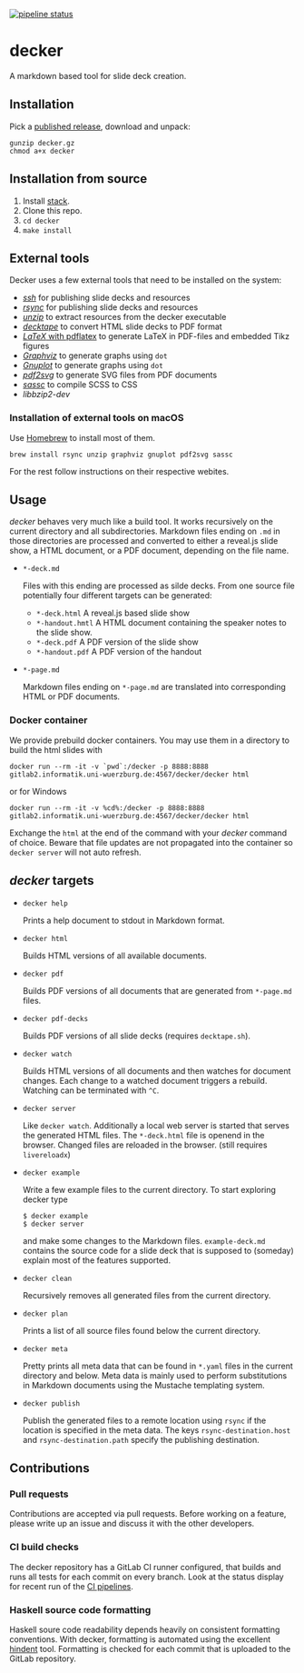 [![pipeline status](https://gitlab2.informatik.uni-wuerzburg.de/decker/decker/badges/master/pipeline.svg)](https://gitlab2.informatik.uni-wuerzburg.de/decker/decker/commits/master)

# decker

A markdown based tool for slide deck creation.

## Installation

Pick a [published release](), download and unpack:

``` {.sh}
gunzip decker.gz
chmod a+x decker
```

## Installation from source

1.  Install [stack](https://docs.haskellstack.org/en/stable/README/).
2.  Clone this repo.
3.  `cd decker`
4.  `make install`

## External tools

Decker uses a few external tools that need to be installed on the system:

-   [*ssh*](https://www.openssh.com) for publishing slide decks and resources
-   [*rsync*](http://formulae.brew.sh/repos/Homebrew/homebrew-core/formula/rsync)
    for publishing slide decks and resources
-   [*unzip*](http://formulae.brew.sh/repos/Homebrew/homebrew-core/formula/unzip)
    to extract resources from the decker executable
-   [*decktape*](https://github.com/astefanutti/decktape) to convert HTML slide
    decks to PDF format
-   [*LaTeX* with pdflatex](https://www.latex-project.org) to generate LaTeX in
    PDF-files and embedded Tikz figures
-   [*Graphviz*](http://graphviz.org) to generate graphs using `dot`
-   [*Gnuplot*](http://gnuplot.sourceforge.net) to generate graphs using `dot`
-   [*pdf2svg*](https://github.com/dawbarton/pdf2svg) to generate SVG files from
    PDF documents
-   [*sassc*](https://github.com/sass/sassc) to compile SCSS to CSS
-   *libbzip2-dev*

### Installation of external tools on macOS

Use [Homebrew](https://brew.sh) to install most of them.

``` {.sh}
brew install rsync unzip graphviz gnuplot pdf2svg sassc
```

For the rest follow instructions on their respective webites.

## Usage

*decker* behaves very much like a build tool. It works recursively on the
current directory and all subdirectories. Markdown files ending on `.md` in
those directories are processed and converted to either a reveal.js slide show,
a HTML document, or a PDF document, depending on the file name.

-   `*-deck.md`

    Files with this ending are processed as silde decks. From one source file
    potentially four different targets can be generated:

    -   `*-deck.html` A reveal.js based slide show
    -   `*-handout.hmtl` A HTML document containing the speaker notes to the
        slide show.
    -   `*-deck.pdf` A PDF version of the slide show
    -   `*-handout.pdf` A PDF version of the handout

-   `*-page.md`

    Markdown files ending on `*-page.md` are translated into corresponding HTML
    or PDF documents.

### Docker container

We provide prebuild docker containers. You may use them in a directory to build the html slides with 

```
docker run --rm -it -v `pwd`:/decker -p 8888:8888 gitlab2.informatik.uni-wuerzburg.de:4567/decker/decker html
```

or for Windows

```
docker run --rm -it -v %cd%:/decker -p 8888:8888 gitlab2.informatik.uni-wuerzburg.de:4567/decker/decker html
```

Exchange the `html` at the end of the command with your *decker* command of choice. Beware that file updates are not propagated into the container so `decker server` will not auto refresh.

## *decker* targets

-   `decker help`

    Prints a help document to stdout in Markdown format.

-   `decker html`

    Builds HTML versions of all available documents.

-   `decker pdf`

    Builds PDF versions of all documents that are generated from `*-page.md`
    files.

-   `decker pdf-decks`

    Builds PDF versions of all slide decks (requires `decktape.sh`).

-   `decker watch`

    Builds HTML versions of all documents and then watches for document changes.
    Each change to a watched document triggers a rebuild. Watching can be
    terminated with `^C`.

-   `decker server`

    Like `decker watch`. Additionally a local web server is started that serves
    the generated HTML files. The `*-deck.html` file is openend in the browser.
    Changed files are reloaded in the browser. (still requires `livereloadx`)

-   `decker example`

    Write a few example files to the current directory. To start exploring
    decker type

    ``` {.bash}
    $ decker example
    $ decker server
    ```

    and make some changes to the Markdown files. `example-deck.md` contains the
    source code for a slide deck that is supposed to (someday) explain most of
    the features supported.

-   `decker clean`

    Recursively removes all generated files from the current directory.

-   `decker plan`

    Prints a list of all source files found below the current directory.

-   `decker meta`

    Pretty prints all meta data that can be found in `*.yaml` files in the
    current directory and below. Meta data is mainly used to perform
    substitutions in Markdown documents using the Mustache templating system.

-   `decker publish`

    Publish the generated files to a remote location using `rsync` if the
    location is specified in the meta data. The keys `rsync-destination.host`
    and `rsync-destination.path` specify the publishing destination.

## Contributions

### Pull requests

Contributions are accepted via pull requests. Before working on a feature,
please write up an issue and discuss it with the other developers.

### CI build checks

The decker repository has a GitLab CI runner configured, that builds and runs
all tests for each commit on every branch. Look at the status display for recent
run of the [CI pipelines](pipelines).

### Haskell source code formatting

Haskell soure code readability depends heavily on consistent formatting
conventions. With decker, formatting is automated using the excellent
[hindent]() tool. Formatting is checked for each commit that is uploaded to the
GitLab repository.
